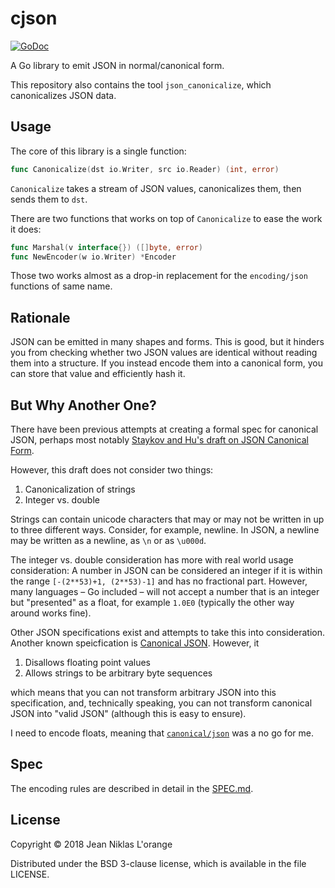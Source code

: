 # cjson

[![GoDoc](https://godoc.org/olympos.io/encoding/cjson?status.svg)](https://godoc.org/olympos.io/encoding/cjson)

A Go library to emit JSON in normal/canonical form.

This repository also contains the tool `json_canonicalize`, which canonicalizes
JSON data.

## Usage

The core of this library is a single function:

```go
func Canonicalize(dst io.Writer, src io.Reader) (int, error)
```

`Canonicalize` takes a stream of JSON values, canonicalizes them, then sends
them to `dst`.

There are two functions that works on top of `Canonicalize` to ease the work it
does:

```go
func Marshal(v interface{}) ([]byte, error)
func NewEncoder(w io.Writer) *Encoder
```

Those two works almost as a drop-in replacement for the `encoding/json`
functions of same name.

## Rationale

JSON can be emitted in many shapes and forms. This is good, but it hinders you
from checking whether two JSON values are identical without reading them into a
structure. If you instead encode them into a canonical form, you can store that
value and efficiently hash it.

## But Why Another One?

There have been previous attempts at creating a formal spec for canonical JSON,
perhaps most notably [Staykov and Hu's draft on JSON Canonical Form](https://tools.ietf.org/html/draft-staykov-hu-json-canonical-form-00).

However, this draft does not consider two things:

1. Canonicalization of strings
2. Integer vs. double

Strings can contain unicode characters that may or may not be written in up to
three different ways. Consider, for example, newline. In JSON, a newline may be
written as a newline, as `\n` or as `\u000d`.

The integer vs. double consideration has more with real world usage
consideration: A number in JSON can be considered an integer if it is within the
range `[-(2**53)+1, (2**53)-1]` and has no fractional part. However, many
languages – Go included – will not accept a number that is an integer but
"presented" as a float, for example `1.0E0` (typically the other way around
works fine).

Other JSON specifications exist and attempts to take this into consideration.
Another known speicfication is [Canonical
JSON](http://wiki.laptop.org/go/Canonical_JSON). However, it

1. Disallows floating point values
2. Allows strings to be arbitrary byte sequences

which means that you can not transform arbitrary JSON into this specification,
and, technically speaking, you can not transform canonical JSON into "valid
JSON" (although this is easy to ensure).

I need to encode floats, meaning that
[`canonical/json`](https://godoc.org/github.com/docker/go/canonical/json) was a
no go for me.

## Spec

The encoding rules are described in detail in the [SPEC.md](SPEC.md).


## License

Copyright © 2018 Jean Niklas L'orange

Distributed under the BSD 3-clause license, which is available in the file
LICENSE.
